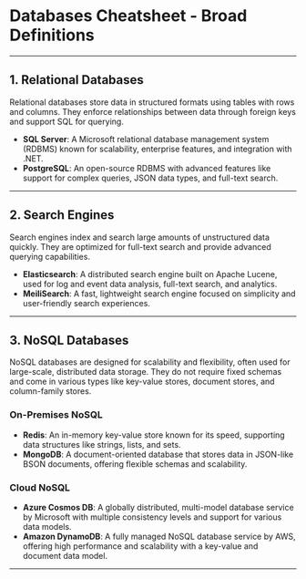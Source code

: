 # Databases Cheatsheet - Broad Definitions

---

## 1. Relational Databases  
Relational databases store data in structured formats using tables with rows and columns. They enforce relationships between data through foreign keys and support SQL for querying.

- **SQL Server**: A Microsoft relational database management system (RDBMS) known for scalability, enterprise features, and integration with .NET.
- **PostgreSQL**: An open-source RDBMS with advanced features like support for complex queries, JSON data types, and full-text search.

---

## 2. Search Engines  
Search engines index and search large amounts of unstructured data quickly. They are optimized for full-text search and provide advanced querying capabilities.

- **Elasticsearch**: A distributed search engine built on Apache Lucene, used for log and event data analysis, full-text search, and analytics.
- **MeiliSearch**: A fast, lightweight search engine focused on simplicity and user-friendly search experiences.

---

## 3. NoSQL Databases  
NoSQL databases are designed for scalability and flexibility, often used for large-scale, distributed data storage. They do not require fixed schemas and come in various types like key-value stores, document stores, and column-family stores.

### On-Premises NoSQL  
- **Redis**: An in-memory key-value store known for its speed, supporting data structures like strings, lists, and sets.
- **MongoDB**: A document-oriented database that stores data in JSON-like BSON documents, offering flexible schemas and scalability.

### Cloud NoSQL  
- **Azure Cosmos DB**: A globally distributed, multi-model database service by Microsoft with multiple consistency levels and support for various data models.
- **Amazon DynamoDB**: A fully managed NoSQL database service by AWS, offering high performance and scalability with a key-value and document data model.

---